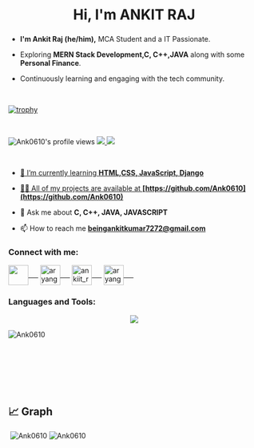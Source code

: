 <h1 align="center">Hi, I'm ANKIT RAJ</h1>
<h3 align="center"></h3>

- <b> I'm Ankit Raj (he/him),</b> MCA Student and a IT Passionate.

- Exploring <b>MERN Stack Development,C, C++,JAVA</b> along with some <b> Personal Finance</b>. 

- Continuously learning and engaging with the tech community.

<!-- <p align="left"> <a href="https://github.com/ryo-ma/github-profile-trophy"><img src="https://github-profile-trophy.vercel.app/?username=Ank0610" alt="Ank0610" /></a> </p> -->

<br>

[![trophy](https://github-profile-trophy.vercel.app/?username=Ank0610&theme=flat&no-bg=true&no-frame=true&column=-1)](https://github.com/ryo-ma/github-profile-trophy)

<br>

![Ank0610's profile views](https://komarev.com/ghpvc/?username=Ank0610&color=ff0000)
<a href="https://twitter.com/beingankitraj72"><img src="https://img.shields.io/badge/follow%20me%20on-twitter-blue?style=flat&logo=twitter">
<a href="https://www.linkedin.com/in/ankit-raj-b730401bb/"><img src="https://img.shields.io/badge/Connect%20with%20me%20on-Linkedin-blue">
  
  <br>


- 🌱 I’m currently learning **HTML,CSS, JavaScript, Django**

- 👨‍💻 All of my projects are available at **[https://github.com/Ank0610](https://github.com/Ank0610)**

- 💬 Ask me about **C, C++, JAVA, JAVASCRIPT**

- 📫 How to reach me **beingankitkumar7272@gmail.com**

<h3 align="left">Connect with me:</h3>

<p align="left">
<a href="https://twitter.com/beingankitraj72" target="_blank"><img align="center" src="https://encrypted-tbn0.gstatic.com/images?q=tbn:ANd9GcS4n_urpJ9XpwOTdzBVbGvactwHrPagYQrTJPYjxfxLGkSyu7nJZVqRVGAeohnPgKMrnKE&usqp=CAU" width="40" />&nbsp;&nbsp;&nbsp;&nbsp;&nbsp;</a> 
<a href="https://www.linkedin.com/in/ankit-raj-b730401bb/" target="_blank"><img align="center" src="https://encrypted-tbn0.gstatic.com/images?q=tbn:ANd9GcSgnPuQ1ZxrQdd1u9oddAbs7w9Icycdw-BrSS1XJTT9eBUHNlgCTHob3SPN6xUW_V5KgNI&usqp=CAU" alt="aryangupta0001" height="40" width="40" />&nbsp;&nbsp;&nbsp;&nbsp;&nbsp;</a>
<a href="https://instagram.com/ankiit_raj__?" target="_blank"><img align="center" src="https://upload.wikimedia.org/wikipedia/commons/9/95/Instagram_logo_2022.svg" alt="ankiit_raj__" height="40" width="40" />&nbsp;&nbsp;&nbsp;&nbsp;&nbsp;</a>
<a href="https://www.hackerrank.com/profile/beingankitkumar1" target="_blank"><img align="center" src="https://upload.wikimedia.org/wikipedia/commons/thumb/4/40/HackerRank_Icon-1000px.png/330px-HackerRank_Icon-1000px.png" alt="aryangupta0001" height="40" width="40" />&nbsp;&nbsp;&nbsp;&nbsp;&nbsp;</a>
</p>

<h3 align="left">Languages and Tools:</h3>

  <p align="center">
  <a href="https://skillicons.dev">
    <img src="https://skillicons.dev/icons?i=c,cpp,mysql,py,java,vscode,github,linkedin,bootstrap,html,css,js,mongodb,express,react,nodejs" />
    
  </a>
</p>

<p><img align="left" src="https://github-readme-stats.vercel.app/api/top-langs?username=Ank0610&show_icons=true&locale=en&layout=compact" alt="Ank0610" /></p>

<br><br><br><br><br><br><br>

## 📈 Graph

<p>&nbsp;<img align="center" src="https://github-readme-stats.vercel.app/api?username=Ank0610&show_icons=true&locale=en" alt="Ank0610" />
<img align="center" src="https://github-readme-streak-stats.herokuapp.com/?user=Ank0610&" alt="Ank0610" /></p>


